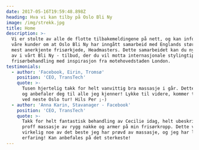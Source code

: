 ```yaml
---
date: 2017-05-16T19:59:48.898Z
heading: Hva vi kan tilby på Oslo Bli Ny
image: /img/strekk.jpg
title: Home
description: >-
  Vi er stolte av alle de flotte tilbakemeldingene på nett, og kan informere
  våre kunder om at Oslo Bli Ny har inngått samarbeid med Englands største og
  mest anerkjente frisørkjede, Headmasters. Dette samarbeidet kan du nyte godt
  av i vårt Bli Ny - tilbud, der du vil motta internasjonale stylingtips og
  frisørbehandling med inspirasjon fra motehovedstaden London.
testimonials:
  - author: 'Facebook, Eirin, Tromsø'
    position: 'CEO, TransTech'
    quote: >-
      Tusen hjertelig takk for helt vanvittig bra massasje i går. Dette kan du
      og anbefaler deg til alle jeg kjenner! Lykke til videre, kommer tilbake
      ved neste Oslo tur! Hils Per ;-)
  - author: 'Anna Karin, Stavanager - Facebook'
    position: 'CEO, TransTech'
    quote: >-
      Takk for helt fantastisk behandling av Cecilie idag, helt ubeskrivelig
      proff massasje av rygg nakke og armer på min frisørkropp. Dette var
      virkelig noe av det beste jeg har prøvd av massasje, og jeg har lang
      erfaring! Kan anbefales på det sterkeste!
---
```





